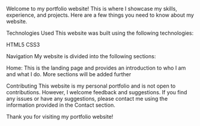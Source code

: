 Welcome to my portfolio website! This is where I showcase my skills, experience, and projects. Here are a few things you need to know about my website.

Technologies Used
This website was built using the following technologies:

HTML5
CSS3

Navigation
My website is divided into the following sections:

Home: This is the landing page and provides an introduction to who I am and what I do.
More sections will be added further

Contributing
This website is my personal portfolio and is not open to contributions. However, I welcome feedback and suggestions. If you find any issues or have any suggestions, please contact me using the information provided in the Contact section.

Thank you for visiting my portfolio website!


